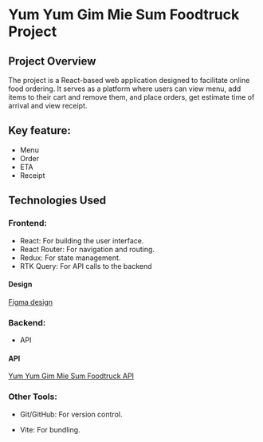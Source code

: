 # Yum Yum Gim Mie Sum Foodtruck Project

## Project Overview

The project is a React-based web application designed to facilitate online food ordering. It serves as a platform where users can view menu, add items to their cart and remove them, and place orders, get estimate time of arrival and view receipt.

## Key feature:

- Menu
- Order
- ETA
- Receipt

## Technologies Used

### Frontend:

- React: For building the user interface.
- React Router: For navigation and routing.
- Redux: For state management.
- RTK Query: For API calls to the backend

#### Design

[Figma design](https://www.figma.com/design/F4xsg9ohm9DItrp1sRGOtT/Yum-Yum-Gimme-sum---frontend?node-id=1-85&t=CP5YIFXIJVhCFhPZ-0/)

### Backend:

- API

#### API

[Yum Yum Gim Mie Sum Foodtruck API](http://yumyum-assets.s3-website.eu-north-1.amazonaws.com/)

### Other Tools:

- Git/GitHub: For version control.

- Vite: For bundling.
